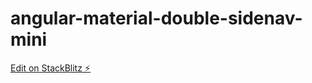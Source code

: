 # angular-material-double-sidenav-mini

[Edit on StackBlitz ⚡️](https://stackblitz.com/edit/angular-material-double-sidenav-mini)